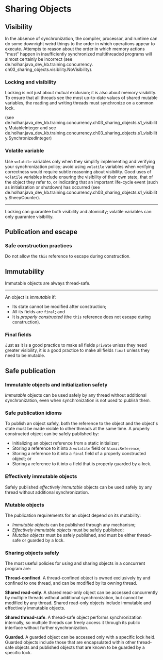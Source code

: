 # Sharing Objects

## Visibility

In the absence of synchronization, the compiler, processor, and runtime can do some downright weird things to the 
order in which operations appear to execute.
Attempts to reason about the order in which memory actions "must" happen in insufficiently synchronized 
multithreaded programs will almost certainly be incorrect (see de.holhar.java_dev_kb.training.concurrency.
ch03_sharing_objects.visibility.NoVisibility).

### Locking and visibility

Locking is not just about mutual exclusion; it is also about memory visibility.
To ensure that all threads see the most up-to-date values of shared mutable variables, the reading and writing 
threads must synchronize on a common lock.

(see de.holhar.java_dev_kb.training.concurrency.ch03_sharing_objects.s1_visibility.MutableInteger and see de.holhar.java_dev_kb.training.concurrency.ch03_sharing_objects.s1_visibility.SynchronizedInteger)

### Volatile variable

Use `volatile` variables only when they simplify implementing and verifying your synchronization policy; avoid using 
`volatile` variables when verifying correctness would require subtle reasoning about visibility.
Good uses of `volatile` variables include ensuring the visibility of their own state, that of the object they refer 
to, or indicating that an important life-cycle event (such as initialization or shutdown) has occurred (see de.holhar.java_dev_kb.training.concurrency.ch03_sharing_objects.s1_visibility.SheepCounter).

----

Locking can guarantee both visibility and atomicity; volatile variables can only guarantee visibility.

## Publication and escape

### Safe construction practices

Do not allow the `this` reference to escape during construction.

## Immutability

Immutable objects are always thread-safe.

----

An object is *immutable* if:

* Its state cannot be modified after construction;
* All its fields are `final`; and
* It is *properly constructed* (the `this` reference does not escape during construction).

### Final fields

Just as it is a good practice to make all fields `private` unless they need greater visibility, it is a good 
practice to make all fields `final` unless they need to be mutable.

## Safe publication

### Immutable objects and initialization safety

*Immutable* objects can be used safely by any thread without additional synchronization, even when synchronization 
is not used to publish them.

### Safe publication idioms

To publish an object safely, both the reference to the object and the object's state must be made visible to other 
threads at the same time.
A properly constructed object can be safely published by:

* Initializing an object reference from a static initializer;
* Storing a reference to it into a `volatile` field or `AtomicReference`;
* Storing a reference to it into a `final` field of a properly constructed object; or
* Storing a reference to it into a field that is properly guarded by a lock.

### Effectively immutable objects

Safely published *effectively immutable* objects can be used safely by any thread without additional synchronization.

### Mutable objects

The publication requirements for an object depend on its mutability:

* *Immutable objects* can be published through any mechanism;
* *Effectively immutable objects* must be safely published;
* *Mutable objects* must be safely published, and must be either thread-safe or guarded by a lock.

### Sharing objects safely

The most useful policies for using and sharing objects in a concurrent program are:

**Thread-confined**.
A thread-confined object is owned exclusively by and confined to one thread, and can be modified by its owning thread.

**Shared read-only**.
A shared read-only object can be accessed concurrently by multiple threads without additional synchronization, but 
cannot be modified by any thread.
Shared read-only objects include immutable and effectively immutable objects.

**Shared thread-safe**.
A thread-safe object performs synchronization internally, so multiple threads can freely access it through its 
public interface without further synchronization.

**Guarded**.
A guarded object can be accessed only with a specific lock held.
Guarded objects include those that are encapsulated within other thread-safe objects and published objects that are 
known to be guarded by a specific lock.

